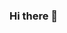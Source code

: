 ### Hi there 👋

<!--
**asankubra/asankubra** is a ✨ _special_ ✨ repository because its `README.md` (this file) appears on your GitHub profile.

Here are some ideas to get you started:

- 🔭 I’m currently working on MooMoo Games
- 🌱 I’m currently learning Unity
- 👯 I’m looking to collaborate on Unity Games
- 🤔 I’m looking for help with Nope
- 💬 Ask me about C#
- 📫 How to reach me: Linkdln

-->
